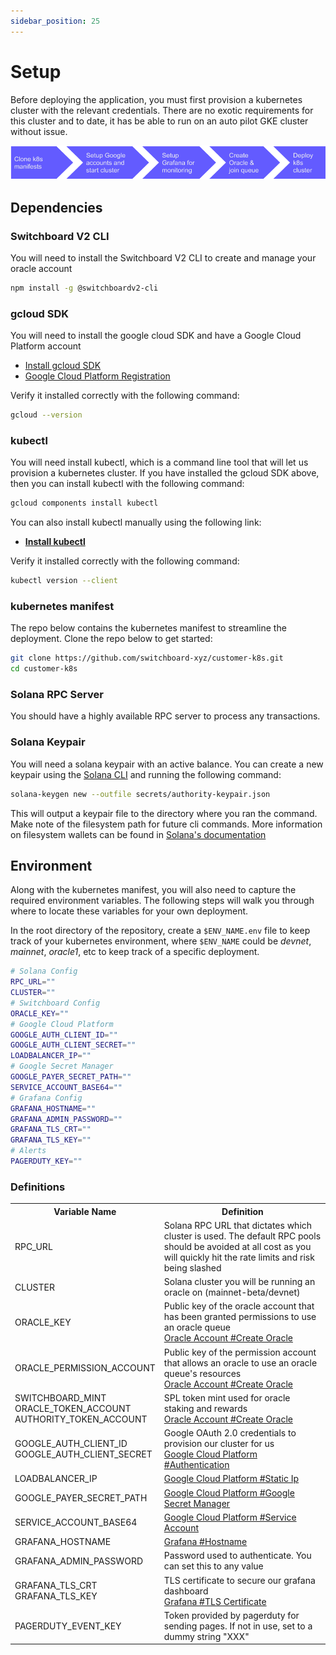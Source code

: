 ```yaml
---
sidebar_position: 25
---
```


# Setup

Before deploying the application, you must first provision a kubernetes cluster with the relevant credentials. There are no exotic requirements for this cluster and to date, it has be able to run on an auto pilot GKE cluster without issue.

![Kubernetes Setup Flow](/img/gcp/K8s_Setup_Flow.png)

## Dependencies

### Switchboard V2 CLI

You will need to install the Switchboard V2 CLI to create and manage your oracle account

```bash npm2yarn
npm install -g @switchboardv2-cli
```

### gcloud SDK

You will need to install the google cloud SDK and have a Google Cloud Platform account

- [Install gcloud SDK](https://cloud.google.com/sdk/docs/install)
- [Google Cloud Platform Registration](https://console.cloud.google.com/freetrial/signup/tos)

Verify it installed correctly with the following command:

```bash
gcloud --version
```

### kubectl

You will need install kubectl, which is a command line tool that will let us provision a kubernetes cluster. If you have installed the gcloud SDK above, then you can install kubectl with the following command:

```bash
gcloud components install kubectl
```

You can also install kubectl manually using the following link:

- **[Install kubectl](https://kubernetes.io/docs/tasks/tools/#kubectl)**

Verify it installed correctly with the following command:

```bash
kubectl version --client
```

### kubernetes manifest

The repo below contains the kubernetes manifest to streamline the deployment. Clone the repo below to get started:

```bash
git clone https://github.com/switchboard-xyz/customer-k8s.git
cd customer-k8s
```

### Solana RPC Server

You should have a highly available RPC server to process any transactions.

### Solana Keypair

You will need a solana keypair with an active balance. You can create a new keypair using the [Solana CLI](https://docs.solana.com/cli/install-solana-cli-tools) and running the following command:

```bash
solana-keygen new --outfile secrets/authority-keypair.json
```

This will output a keypair file to the directory where you ran the command. Make note of the filesystem path for future cli commands. More information on filesystem wallets can be found in [Solana's documentation](https://docs.solana.com/wallet-guide/file-system-wallet)

## Environment

Along with the kubernetes manifest, you will also need to capture the required environment variables. The following steps will walk you through where to locate these variables for your own deployment.

In the root directory of the repository, create a `$ENV_NAME.env` file to keep track of your kubernetes environment, where `$ENV_NAME` could be <i>devnet</i>, <i>mainnet</i>, <i>oracle1</i>, etc to keep track of a specific deployment.

```bash env title="devnet.env"
# Solana Config
RPC_URL=""
CLUSTER=""
# Switchboard Config
ORACLE_KEY=""
# Google Cloud Platform
GOOGLE_AUTH_CLIENT_ID=""
GOOGLE_AUTH_CLIENT_SECRET=""
LOADBALANCER_IP=""
# Google Secret Manager
GOOGLE_PAYER_SECRET_PATH=""
SERVICE_ACCOUNT_BASE64=""
# Grafana Config
GRAFANA_HOSTNAME=""
GRAFANA_ADMIN_PASSWORD=""
GRAFANA_TLS_CRT=""
GRAFANA_TLS_KEY=""
# Alerts
PAGERDUTY_KEY=""
```

### Definitions

 <table>
  <tr>
    <th>Variable Name</th>
    <th>Definition</th>
  </tr>
  <tr>
    <td>RPC_URL</td>
    <td>Solana RPC URL that dictates which cluster is used. The default RPC pools should be avoided at all cost as you will quickly hit the rate limits and risk being slashed</td>
  </tr>
    <tr>
    <td>CLUSTER</td>
    <td>Solana cluster you will be running an oracle on (mainnet-beta/devnet)</td>
  </tr>
  <tr>
    <td>ORACLE_KEY</td>
    <td>Public key of the oracle account that has been granted permissions to use an oracle queue <br />
    <a href="./oracle-account#create-oracle">Oracle Account #Create Oracle</a>
    </td>
  </tr>
    <tr>
    <td>ORACLE_PERMISSION_ACCOUNT</td>
    <td>Public key of the permission account that allows an oracle to use an oracle queue's resources <br />
    <a href="./oracle-account#create-oracle">Oracle Account #Create Oracle</a>
    </td>
  </tr>
    <tr>
    <td>SWITCHBOARD_MINT<br />ORACLE_TOKEN_ACCOUNT<br />AUTHORITY_TOKEN_ACCOUNT</td>
    <td>SPL token mint used for oracle staking and rewards<br />
    <a href="./oracle-account#create-oracle">Oracle Account #Create Oracle</a>
    </td>
  </tr>
  <tr>
    <td>GOOGLE_AUTH_CLIENT_ID<br />GOOGLE_AUTH_CLIENT_SECRET</td>
    <td>
    Google OAuth 2.0 credentials to provision our cluster for us <br />
      <a href="./google#authentication">Google Cloud Platform #Authentication</a>
      </td>
  </tr>
  <tr>
    <td>LOADBALANCER_IP</td>
    <td>
      <a href="./google#static-ip">Google Cloud Platform #Static Ip</a>
    </td>
  </tr>
  <tr>
    <td>GOOGLE_PAYER_SECRET_PATH</td>
    <td>
       <a href="./google#google-secret-manager">Google Cloud Platform #Google Secret Manager</a>
    </td>
  </tr>
  <tr>
    <td>SERVICE_ACCOUNT_BASE64</td>
    <td>
      <a href="./google#service-account">Google Cloud Platform #Service Account</a>
    </td>
  </tr>
  <tr>
    <td>GRAFANA_HOSTNAME</td>
    <td>
      <a href="./grafana#hostname">Grafana #Hostname</a>
    </td>
  </tr>
  <tr>
    <td>GRAFANA_ADMIN_PASSWORD</td>
    <td>
      Password used to authenticate. You can set this to any value
    </td>
  </tr>
  <tr>
    <td>GRAFANA_TLS_CRT<br />GRAFANA_TLS_KEY</td>
    <td>
    TLS certificate to secure our grafana dashboard<br />
      <a href="./grafana#tls-certificate">Grafana #TLS Certificate</a>
    </td>
  </tr>
  <tr>
    <td>PAGERDUTY_EVENT_KEY</td>
    <td>Token provided by pagerduty for sending pages. If not in use, set to a dummy string "XXX"</td>
  </tr>
</table>

